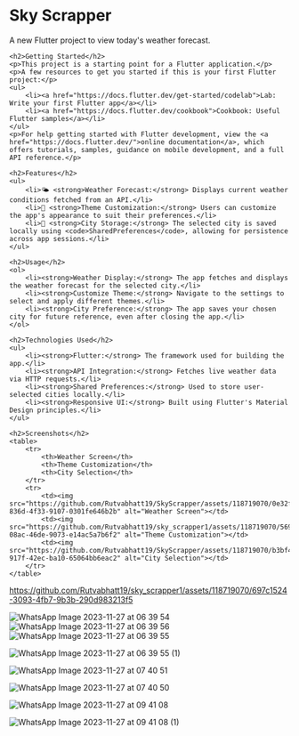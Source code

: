 <h1>Sky Scrapper</h1>
    <p>A new Flutter project to view today's weather forecast.</p>

    <h2>Getting Started</h2>
    <p>This project is a starting point for a Flutter application.</p>
    <p>A few resources to get you started if this is your first Flutter project:</p>
    <ul>
        <li><a href="https://docs.flutter.dev/get-started/codelab">Lab: Write your first Flutter app</a></li>
        <li><a href="https://docs.flutter.dev/cookbook">Cookbook: Useful Flutter samples</a></li>
    </ul>
    <p>For help getting started with Flutter development, view the <a href="https://docs.flutter.dev/">online documentation</a>, which offers tutorials, samples, guidance on mobile development, and a full API reference.</p>

    <h2>Features</h2>
    <ul>
        <li>🌤️ <strong>Weather Forecast:</strong> Displays current weather conditions fetched from an API.</li>
        <li>🎨 <strong>Theme Customization:</strong> Users can customize the app's appearance to suit their preferences.</li>
        <li>📍 <strong>City Storage:</strong> The selected city is saved locally using <code>SharedPreferences</code>, allowing for persistence across app sessions.</li>
    </ul>

    <h2>Usage</h2>
    <ol>
        <li><strong>Weather Display:</strong> The app fetches and displays the weather forecast for the selected city.</li>
        <li><strong>Customize Theme:</strong> Navigate to the settings to select and apply different themes.</li>
        <li><strong>City Preference:</strong> The app saves your chosen city for future reference, even after closing the app.</li>
    </ol>

    <h2>Technologies Used</h2>
    <ul>
        <li><strong>Flutter:</strong> The framework used for building the app.</li>
        <li><strong>API Integration:</strong> Fetches live weather data via HTTP requests.</li>
        <li><strong>Shared Preferences:</strong> Used to store user-selected cities locally.</li>
        <li><strong>Responsive UI:</strong> Built using Flutter's Material Design principles.</li>
    </ul>

    <h2>Screenshots</h2>
    <table>
        <tr>
            <th>Weather Screen</th>
            <th>Theme Customization</th>
            <th>City Selection</th>
        </tr>
        <tr>
            <td><img src="https://github.com/Rutvabhatt19/SkyScrapper/assets/118719070/0e32fa9b-836d-4f33-9107-0301fe646b2b" alt="Weather Screen"></td>
            <td><img src="https://github.com/Rutvabhatt19/sky_scrapper1/assets/118719070/569a12d3-08ac-46de-9073-e14ac5a7b6f2" alt="Theme Customization"></td>
            <td><img src="https://github.com/Rutvabhatt19/SkyScrapper/assets/118719070/b3bf487c-917f-42ec-ba10-65064bb6eac2" alt="City Selection"></td>
        </tr>
    </table>



https://github.com/Rutvabhatt19/sky_scrapper1/assets/118719070/697c1524-3093-4fb7-9b3b-290d983213f5



![WhatsApp Image 2023-11-27 at 06 39 54](https://github.com/Rutvabhatt19/SkyScrapper/assets/118719070/0e32fa9b-836d-4f33-9107-0301fe646b2b)
![WhatsApp Image 2023-11-27 at 06 39 56](https://github.com/Rutvabhatt19/SkyScrapper/assets/118719070/b6f97e80-d980-40a2-986c-a47a7fd4ce5e)
![WhatsApp Image 2023-11-27 at 06 39 55](https://github.com/Rutvabhatt19/sky_scrapper1/assets/118719070/ec032a6d-d1ec-4489-aef3-f08c87c76f2e)

![WhatsApp Image 2023-11-27 at 06 39 55 (1)](https://github.com/Rutvabhatt19/sky_scrapper1/assets/118719070/569a12d3-08ac-46de-9073-e14ac5a7b6f2)

![WhatsApp Image 2023-11-27 at 07 40 51](https://github.com/Rutvabhatt19/SkyScrapper/assets/118719070/2238926c-5cf2-4003-ad15-75d6db73faa9)

![WhatsApp Image 2023-11-27 at 07 40 50](https://github.com/Rutvabhatt19/SkyScrapper/assets/118719070/b3bf487c-917f-42ec-ba10-65064bb6eac2)

![WhatsApp Image 2023-11-27 at 09 41 08](https://github.com/Rutvabhatt19/sky_scrapper1/assets/118719070/38dd6807-8d3c-4b84-b964-0d397a33d33b)

![WhatsApp Image 2023-11-27 at 09 41 08 (1)](https://github.com/Rutvabhatt19/sky_scrapper1/assets/118719070/c696569b-0676-48b8-bd2a-6d7f17e66a4d)
